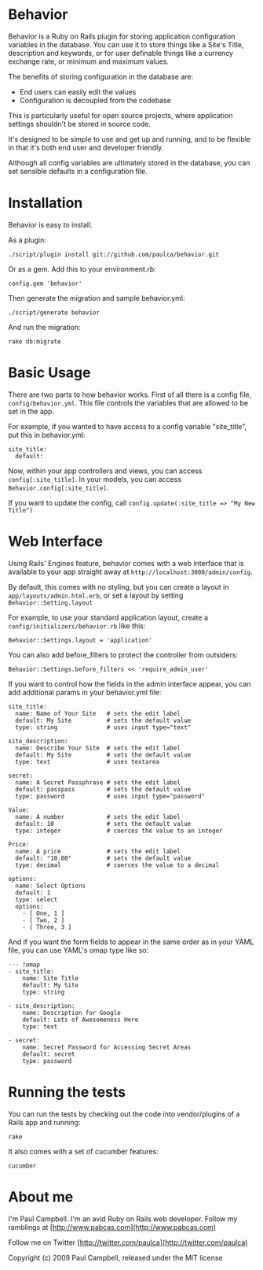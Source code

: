 Behavior
========

Behavior is a Ruby on Rails plugin for storing application configuration variables in the database. You can use it to store things like a Site's Title, description and keywords, or for user definable things like a currency exchange rate, or minimum and maximum values.

The benefits of storing configuration in the database are:

- End users can easily edit the values
- Configuration is decoupled from the codebase

This is particularly useful for open source projects, where application settings shouldn't be stored in source code.

It's designed to be simple to use and get up and running, and to be flexible in that it's both end user and developer friendly.

Although all config variables are ultimately stored in the database, you can set sensible defaults in a configuration file.

Installation
============

Behavior is easy to install.

As a plugin:

    ./script/plugin install git://github.com/paulca/behavior.git

Or as a gem. Add this to your environment.rb:

    config.gem 'behavior'

Then generate the migration and sample behavior.yml:

    ./script/generate behavior

And run the migration:

    rake db:migrate

Basic Usage
===========

There are two parts to how behavior works. First of all there is a config file, `config/behavior.yml`. This file controls the variables that are allowed to be set in the app.

For example, if you wanted to have access to a config variable "site_title", put this in behavior.yml:

    site_title:
      default:
  
Now, within your app controllers and views, you can access `config[:site_title]`. In your models, you can access `Behavior.config[:site_title]`.

If you want to update the config, call `config.update(:site_title => "My New Title")`

Web Interface
=============

Using Rails' Engines feature, behavior comes with a web interface that is available to your app straight away at `http://localhost:3000/admin/config`.

By default, this comes with no styling, but you can create a layout in `app/layouts/admin.html.erb`, or set a layout by setting `Behavior::Setting.layout`

For example, to use your standard application layout, create a `config/initializers/behavior.rb` like this:

    Behavior::Settings.layout = 'application'

You can also add before_filters to protect the controller from outsiders:

    Behavior::Settings.before_filters << 'require_admin_user'

If you want to control how the fields in the admin interface appear, you can add additional params in your behavior.yml file:

    site_title:
      name: Name of Your Site   # sets the edit label
      default: My Site          # sets the default value
      type: string              # uses input type="text"
  
    site_description:
      name: Describe Your Site  # sets the edit label
      default: My Site          # sets the default value
      type: text                # uses textarea
  
    secret:
      name: A Secret Passphrase # sets the edit label
      default: passpass         # sets the default value
      type: password            # uses input type="password"
      
    Value:
      name: A number            # sets the edit label
      default: 10               # sets the default value
      type: integer             # coerces the value to an integer
      
    Price:
      name: A price             # sets the edit label
      default: "10.00"          # sets the default value
      type: decimal             # coerces the value to a decimal
      
    options:
      name: Select Options
      default: 1
      type: select
      options:
        - [ One, 1 ]
        - [ Two, 2 ]
        - [ Three, 3 ]

And if you want the form fields to appear in the same order as in your YAML file, you can use YAML's omap type like so:

    --- !omap
    - site_title:
        name: Site Title
        default: My Site
        type: string
  
    - site_description:
        name: Description for Google
        default: Lots of Awesomeness Here
        type: text
  
    - secret:
        name: Secret Password for Accessing Secret Areas
        default: secret
        type: password

Running the tests
=================

You can run the tests by checking out the code into vendor/plugins of a Rails app and running:

    rake

It also comes with a set of cucumber features:

    cucumber

About me
========

I'm Paul Campbell. I'm an avid Ruby on Rails web developer. Follow my ramblings at [http://www.pabcas.com](http://www.pabcas.com)

Follow me on Twitter [http://twitter.com/paulca](http://twitter.com/paulca)

Copyright (c) 2009 Paul Campbell, released under the MIT license